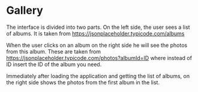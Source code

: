 # Gallery

The interface is divided into two parts.
On the left side, the user sees a list of albums.
It is taken from https://jsonplaceholder.typicode.com/albums

When the user clicks on an album on the right side he will see the photos from this album.
These are taken from https://jsonplaceholder.typicode.com/photos?albumId=ID where instead of ID insert the ID of the album you need.

Immediately after loading the application and getting the list of albums, on the right side
shows the photos from the first album in the list.